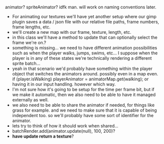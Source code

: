 animator? spriteAnimator? idfk man. will work on naming conventions later.

* For animating our textures we'll have yet another setup where our gimp plugin saves a data / json file with our relative file paths, frame numbers, frame lengths, etc.
* we'll create a new map with our frame, texture, length, etc.
* in this class we'll have a method to update that can optionally select the frame we're on.?
* something is missing... we need to have different animation possibilities such as when the player walks, jumps, swims, etc... I suppose when the player is in any of these states we're technically rendering a different sprite batch...
* yeah in that scenario we'd probably have something within the player object that switches the animators around. possibly even in a map even. if (player.isWalking) playerAnimator = animatorMap.get(walking); or having it in our input handling. however which way.
* I'm not sure how it's going to be setup for the time per frame bit, but if we make it automatic, then we also need to be able to have it managed externally as well.
* we also need to be able to share the animator if needed, for things like grass for example. and we need to make sure that it is capable of being independent too. so we'll probably have some sort of identifier for the animator.
* lets try to think of how it should work when shared...
* batchRender.add(animator.update(null), 100, 200)?
* **have update return a texture**?
